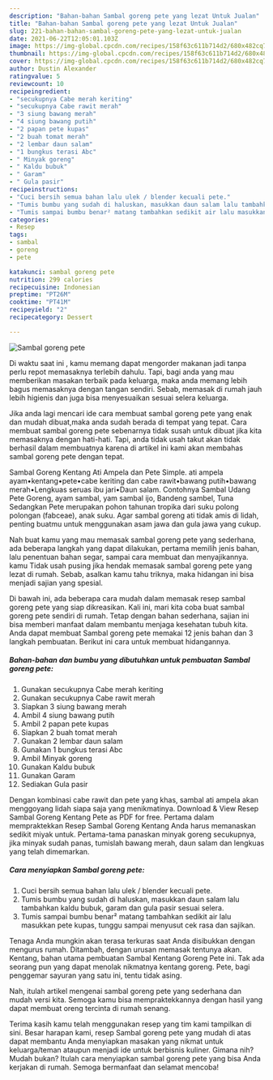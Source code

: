 ```yaml
---
description: "Bahan-bahan Sambal goreng pete yang lezat Untuk Jualan"
title: "Bahan-bahan Sambal goreng pete yang lezat Untuk Jualan"
slug: 221-bahan-bahan-sambal-goreng-pete-yang-lezat-untuk-jualan
date: 2021-06-22T12:05:01.103Z
image: https://img-global.cpcdn.com/recipes/158f63c611b714d2/680x482cq70/sambal-goreng-pete-foto-resep-utama.jpg
thumbnail: https://img-global.cpcdn.com/recipes/158f63c611b714d2/680x482cq70/sambal-goreng-pete-foto-resep-utama.jpg
cover: https://img-global.cpcdn.com/recipes/158f63c611b714d2/680x482cq70/sambal-goreng-pete-foto-resep-utama.jpg
author: Dustin Alexander
ratingvalue: 5
reviewcount: 10
recipeingredient:
- "secukupnya Cabe merah keriting"
- "secukupnya Cabe rawit merah"
- "3 siung bawang merah"
- "4 siung bawang putih"
- "2 papan pete kupas"
- "2 buah tomat merah"
- "2 lembar daun salam"
- "1 bungkus terasi Abc"
- " Minyak goreng"
- " Kaldu bubuk"
- " Garam"
- " Gula pasir"
recipeinstructions:
- "Cuci bersih semua bahan lalu ulek / blender kecuali pete."
- "Tumis bumbu yang sudah di haluskan, masukkan daun salam lalu tambahkan kaldu bubuk, garam dan gula pasir sesuai selera."
- "Tumis sampai bumbu benar² matang tambahkan sedikit air lalu masukkan pete kupas, tunggu sampai menyusut cek rasa dan sajikan."
categories:
- Resep
tags:
- sambal
- goreng
- pete

katakunci: sambal goreng pete 
nutrition: 299 calories
recipecuisine: Indonesian
preptime: "PT26M"
cooktime: "PT41M"
recipeyield: "2"
recipecategory: Dessert

---
```



![Sambal goreng pete](https://img-global.cpcdn.com/recipes/158f63c611b714d2/680x482cq70/sambal-goreng-pete-foto-resep-utama.jpg)

Di waktu  saat ini , kamu memang dapat mengorder makanan jadi tanpa perlu repot memasaknya terlebih dahulu. Tapi, bagi anda yang mau memberikan masakan terbaik pada keluarga, maka anda memang lebih bagus memasaknya dengan tangan sendiri. Sebab, memasak di rumah jauh lebih higienis dan juga bisa menyesuaikan sesuai selera keluarga.

Jika anda lagi mencari ide cara membuat sambal goreng pete yang enak dan mudah dibuat,maka anda sudah berada di tempat yang tepat. Cara membuat sambal goreng pete  sebenarnya tidak susah untuk dibuat jika kita memasaknya dengan hati-hati. Tapi, anda tidak usah takut akan tidak berhasil dalam membuatnya 
karena di artikel ini kami akan membahas sambal goreng pete dengan tepat.  

Sambal Goreng Kentang Ati Ampela dan Pete Simple. ati ampela ayam•kentang•pete•cabe keriting dan cabe rawit•bawang putih•bawang merah•Lengkuas seruas ibu jari•Daun salam. Contohnya Sambal Udang Pete Goreng, ayam sambal, yam sambal ijo, Bandeng sambel, Tuna Sedangkan Pete merupakan pohon tahunan tropika dari suku polong polongan (fabceae), anak suku. Agar sambal goreng ati tidak amis di lidah, penting buatmu untuk menggunakan asam jawa dan gula jawa yang cukup.

Nah buat kamu yang mau memasak sambal goreng pete yang sederhana, ada beberapa langkah yang dapat dilakukan, pertama memilih jenis bahan, lalu penentuan bahan segar, sampai cara membuat dan menyajikannya. kamu Tidak usah pusing jika hendak memasak sambal goreng pete yang lezat di rumah. Sebab, asalkan kamu  tahu triknya, maka hidangan ini bisa menjadi sajian yang spesial.

Di bawah ini, ada beberapa cara mudah dalam memasak resep sambal goreng pete yang siap dikreasikan. Kali ini, mari kita coba buat sambal goreng pete sendiri di rumah. Tetap dengan bahan sederhana, sajian ini bisa memberi manfaat dalam membantu menjaga kesehatan tubuh kita. Anda dapat membuat Sambal goreng pete memakai 12 jenis bahan dan 3 langkah pembuatan. Berikut ini cara untuk membuat hidangannya.

<!--inarticleads1-->

##### Bahan-bahan dan bumbu yang dibutuhkan untuk pembuatan Sambal goreng pete:

1. Gunakan secukupnya Cabe merah keriting
1. Gunakan secukupnya Cabe rawit merah
1. Siapkan 3 siung bawang merah
1. Ambil 4 siung bawang putih
1. Ambil 2 papan pete kupas
1. Siapkan 2 buah tomat merah
1. Gunakan 2 lembar daun salam
1. Gunakan 1 bungkus terasi Abc
1. Ambil  Minyak goreng
1. Gunakan  Kaldu bubuk
1. Gunakan  Garam
1. Sediakan  Gula pasir


Dengan kombinasi cabe rawit dan pete yang khas, sambal ati ampela akan menggoyang lidah siapa saja yang menikmatinya. Download &amp; View Resep Sambal Goreng Kentang Pete as PDF for free. Pertama dalam mempraktekkan Resep Sambal Goreng Kentang Anda harus memanaskan sedikit miyak untuk. Pertama-tama panaskan minyak goreng secukupnya, jika minyak sudah panas, tumislah bawang merah, daun salam dan lengkuas yang telah dimemarkan. 

<!--inarticleads2-->

##### Cara menyiapkan Sambal goreng pete:

1. Cuci bersih semua bahan lalu ulek / blender kecuali pete.
1. Tumis bumbu yang sudah di haluskan, masukkan daun salam lalu tambahkan kaldu bubuk, garam dan gula pasir sesuai selera.
1. Tumis sampai bumbu benar² matang tambahkan sedikit air lalu masukkan pete kupas, tunggu sampai menyusut cek rasa dan sajikan.


Tenaga Anda mungkin akan terasa terkuras saat Anda disibukkan dengan mengurus rumah. Ditambah, dengan urusan memasak tentunya akan. Kentang, bahan utama pembuatan Sambal Kentang Goreng Pete ini. Tak ada seorang pun yang dapat menolak nikmatnya kentang goreng. Pete, bagi penggemar sayuran yang satu ini, tentu tidak asing. 

Nah, itulah artikel mengenai  sambal goreng pete  yang sederhana dan mudah versi kita. Semoga kamu bisa mempraktekkannya dengan hasil yang dapat membuat oreng tercinta di rumah senang. 

Terima kasih kamu telah menggunakan resep yang tim kami tampilkan di sini. Besar harapan kami, resep  Sambal goreng pete yang mudah di atas dapat membantu Anda menyiapkan masakan yang nikmat untuk keluarga/teman ataupun menjadi ide untuk berbisnis kuliner. Gimana nih? Mudah bukan? Itulah cara menyiapkan sambal goreng pete yang bisa Anda kerjakan di rumah. Semoga bermanfaat dan selamat mencoba!

